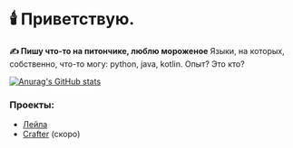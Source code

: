 # 🕯️ Приветствую.

<b>✍️ Пишу что-то на питончике, люблю мороженое</b>
Языки, на которых, собственно, что-то могу: python, java, kotlin.
Опыт? Это кто?

[![Anurag's GitHub stats](https://github-readme-stats.vercel.app/api?username=MagM1go&show_icons=true&count_private=true&hide_border=true&theme=outrun&icon_color=fff&layout=compact&border_radius=10)](https://github.com/anuraghazra/github-readme-stats)

### Проекты:
* [Лейла](https://discord.com/api/oauth2/authorize?client_id=828934385112711188&permissions=8&scope=bot%20applications.commands)
* [Crafter](https://github.com/magm1go) (скоро)
